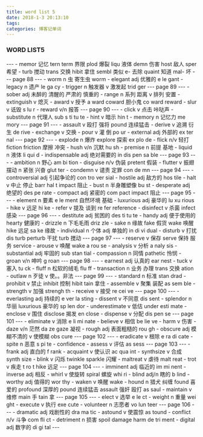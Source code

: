 ```yaml
---
title: word list 5
date: 2018-1-3 20:13:10
tags:
categories: 博客记单词   
---
```


<h3>WORD LIST5</h3>
---
- memor 记忆  tern  term 界限  plod 爆裂 liqu 液体 demn 伤害  host 敌人 sper 希望
- turb 搅动  trans 交换  hibit 拿住  sembl 类似 e- 去除 quaint 知道 mal- 坏
---
page 88
---
- worm n 虫 寄生虫  worm
- elegant adj 优雅的  e le gant
- legacy n 遗产 le ga cy
- trigger n 触发器 v 激发起  trid ger
---
page 89
---
- sober  adj 未醉的 清醒的 严肃的 慎重的
- range n 系列 距离 v 排列 安置
- extinguish v 熄灭  
- award v 授予 a ward coward  胆小鬼 co ward reward  
- slur v 诋毁  s lu r
- reward v/n 报答
---
page 90
---
- click v 点击  咔哒声
- substitute n 代理人 sub s ti tu te
- hint v 暗示 hin t
- memory n 记忆力  me mory
---
page 91
---
- assault v 殴打 强将 pound 连续猛击
- derive v 追溯 衍生  de rive
- exchange v 交换
- pour v 灌 倒 po ur
- external adj 外部的 ex ter nal
---
page 92
---
- explode n 爆炸  explore 探索 ex plo de
- flick n/v 轻打 fiction friction  摩擦 冲突
- hush v/n 沉默 hu sh
- premise n 前提 基地
- liquid n 液体 li qui d
- indispensable adj 绝对需要的  in dis pen sa ble
---
page 93
---
- ambition n 野心 am bi tion
- disguise n/v 伪装 pretent 假装
- flutter v 振翅 摆动 n 紧张 兴奋 glut ter
- condemn v 谴责 定罪  con de mn
---
page 94
---
- controversial adj 引起争论的 con tro ver sial
- hostile adj 敌方的 hos tile
- halt v 中止 停止 barr  hal t   impact 阻止
- bust n 半身雕塑像  bu st
- desperate adj 绝望的 des pe rate
- compact adj 紧密的 com pact  impact 阻止
---
page 95
---
- element n 要素 e le ment   自然环境 基础
- luxurious adj 豪华的  lu xu rious
- hike v 远足  hi ke
- refer v 提及  谈到 re fer reference
- disinfect v 杀菌  infect 感染
---
page 96
---
- destitute adj 贫困的  des ti tu te
- handy adj 便于使用的 hearty 健康的
- drizzle n 下毛毛雨  driz zle
- sake n 缘故 fake 假货  wake 唤醒 hike 远足 sa ke  缘故
- individual n 个体 adj 单独的 in di vi dual
- disturb v 打扰 dis turb  perturb 干扰  turb 搅动
---
page 97
---
- reserve v 保存  serve 保持   服务  service
- arouse v 唤醒 wake a rou se
- analysis v 分析 a naly sis
- substantial adj  牢固的 sub stan tial
- compassion n 同情  pathetic  怜悯
- groan v/n 呻吟 g roan
---
page 98
---
- earnest adj 认真的  ear nest
- tuck v 塞入 tu ck
- fluff n 松软的绒毛 flu ff
- transaction n 业务 办理 trans 交换 ation
- outlaw n 歹徒 v 使。。非法
---
page 99
---
- standard n 标准 stan drad
- prohibit v 禁止  inhibit 控制  hibit tain 拿住
- assemble v 聚集 装配 as sem ble
- strength v 加强  strengh th
- receive v 接受 re cei ve
---
page 100
---
- everlasting  adj 持续的 e ver la sting
- dissent v 不同意 dis sent
- splendor n 华丽  luxurious 豪华的  sp len dor
- underestimate v 低估  under esti mate
- enclose v 围住 disclose 揭发 en close
- dispense v 分配 dis pen se
---
page 101
---
- eliminate v 消除 e li mi nate
- believe v 相信 be lie ve
- harm v 伤害
- daze v/n 茫然 da ze  gaze 凝视
- rough adj 表面粗糙的  rou  gh
- obscure adj 模糊不清的 v 使模糊 obs cure
---
page 102
---
- eradicate v 根除  e ra di cate
- spite n 恶意 s pi te
- confidence
- assess v 评估  as sess
---
page 103
---
- frank adj 直白的 f rank
- acquaint v 使认识 ac qua int
- synthsize v 合成 synth size
- blink v 闪烁 twinkle  sparkle 闪耀
- maltreat v 虐待 malt reat
- trot v 疾走  t ro t hike 远足
---
page 104
---
- imminent adj 临近的 im mi nent
- inverse adj 相反
- whirl v 使旋转 spiral 螺旋  whi ri
- blind adj/n 瞎的 b lind
- worthy adj 值得的 wor thy
- waken v 唤醒 wake
- hound n 猎犬 纠缠  found 喜爱的  profound 深厚的  pound 连续猛击 assault 强奸 殴打 as saul
- maintain v 维修  main 手 tain 拿
---
page 105
---
- elect v 选举 e le ct
- weight n 重量  wei ght
- execute v 执行  exe cute
- volunteer n 志愿者  vo lun teer
---
page 106
---
- dramatic adj 戏剧性的  dra ma tic
- astound v 使震惊   as tound
- conflict n/v 斗争  com fli ct
- detriment n 损害 spoil damage harm  de tri ment
- digital adj 数字的 di gi tal
---
